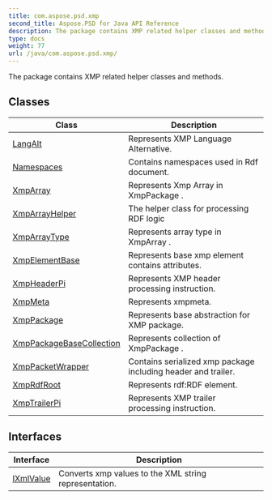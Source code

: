 ```yaml
---
title: com.aspose.psd.xmp
second_title: Aspose.PSD for Java API Reference
description: The package contains XMP related helper classes and methods.
type: docs
weight: 77
url: /java/com.aspose.psd.xmp/
---
```



The package contains XMP related helper classes and methods.


## Classes

| Class | Description |
| --- | --- |
| [LangAlt](../com.aspose.psd.xmp/langalt) | Represents XMP Language Alternative. |
| [Namespaces](../com.aspose.psd.xmp/namespaces) | Contains namespaces used in Rdf document. |
| [XmpArray](../com.aspose.psd.xmp/xmparray) | Represents Xmp Array in  XmpPackage . |
| [XmpArrayHelper](../com.aspose.psd.xmp/xmparrayhelper) | The helper class for processing RDF logic |
| [XmpArrayType](../com.aspose.psd.xmp/xmparraytype) | Represents array type in  XmpArray . |
| [XmpElementBase](../com.aspose.psd.xmp/xmpelementbase) | Represents base xmp element contains attributes. |
| [XmpHeaderPi](../com.aspose.psd.xmp/xmpheaderpi) | Represents XMP header processing instruction. |
| [XmpMeta](../com.aspose.psd.xmp/xmpmeta) | Represents xmpmeta. |
| [XmpPackage](../com.aspose.psd.xmp/xmppackage) | Represents base abstraction for XMP package. |
| [XmpPackageBaseCollection](../com.aspose.psd.xmp/xmppackagebasecollection) | Represents collection of  XmpPackage . |
| [XmpPacketWrapper](../com.aspose.psd.xmp/xmppacketwrapper) | Contains serialized xmp package including header and trailer. |
| [XmpRdfRoot](../com.aspose.psd.xmp/xmprdfroot) | Represents rdf:RDF element. |
| [XmpTrailerPi](../com.aspose.psd.xmp/xmptrailerpi) | Represents XMP trailer processing instruction. |

## Interfaces

| Interface | Description |
| --- | --- |
| [IXmlValue](../com.aspose.psd.xmp/ixmlvalue) | Converts xmp values to the XML string representation. |
